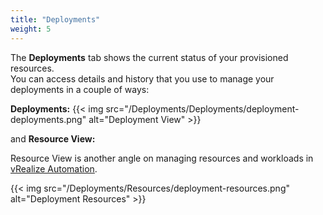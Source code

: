 ```yaml
---
title: "Deployments"
weight: 5
---
```


The <strong>Deployments</strong> tab shows the current status of your provisioned resources.<br> 
You can access details and history that you use to manage your deployments in a couple of ways:

<strong>Deployments:</strong> 
{{< img src="/Deployments/Deployments/deployment-deployments.png" alt="Deployment View" >}}

and <strong>Resource View:</strong>

Resource View is another angle on managing resources and workloads in [vRealize Automation](https://www.vmware.com/products/vrealize-automation.html). 

{{< img src="/Deployments/Resources/deployment-resources.png" alt="Deployment Resources" >}}